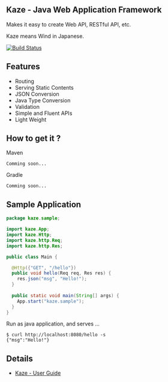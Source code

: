 ## Kaze - Java Web Application Framework
Makes it easy to create Web API, RESTful API, etc.

Kaze means Wind in Japanese.

[![Build Status](https://travis-ci.org/mamorum/kaze.svg?branch=master)](https://travis-ci.org/mamorum/kaze)


## Features
- Routing
- Serving Static Contents
- JSON Conversion
- Java Type Conversion
- Validation
- Simple and Fluent APIs
- Light Weight


## How to get it ?
Maven

```
Comming soon...
```

Gradle

```
Comming soon...
```


## Sample Application

```java
package kaze.sample;

import kaze.App;
import kaze.Http;
import kaze.http.Req;
import kaze.http.Res;

public class Main {

  @Http({"GET", "/hello"})
  public void hello(Req req, Res res) {
    res.json("msg", "Hello!");
  }
  
  public static void main(String[] args) {
    App.start("kaze.sample");
  }
}
```

Run as java application, and serves ...

```
$ curl http://localhost:8080/hello -s
{"msg":"Hello!"}
```


## Details
- [Kaze - User Guide](user-guide.md)
